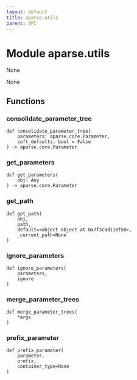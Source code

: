 ```yaml
---
layout: default
title: aparse.utils
parent: API
---
```

# Module aparse.utils

None

None

## Functions

    
### consolidate_parameter_tree

```python3
def consolidate_parameter_tree(
    parameters: aparse.core.Parameter,
    soft_defaults: bool = False
) -> aparse.core.Parameter
```

    

    
### get_parameters

```python3
def get_parameters(
    obj: Any
) -> aparse.core.Parameter
```

    

    
### get_path

```python3
def get_path(
    obj,
    path,
    default=<object object at 0x7f3c8d110f50>,
    _current_path=None
)
```

    

    
### ignore_parameters

```python3
def ignore_parameters(
    parameters,
    ignore
)
```

    

    
### merge_parameter_trees

```python3
def merge_parameter_trees(
    *args
)
```

    

    
### prefix_parameter

```python3
def prefix_parameter(
    parameter,
    prefix,
    container_type=None
)
```
